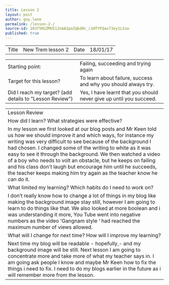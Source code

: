 ```yaml
---
title: Lesson 2 
layout: post
author: guy.lane
permalink: /lesson-2-/
source-id: 10JF5RGZMU512nmA2poZqkd0c_c1HTYFQax73ey1LSzw
published: true
---
```

<table>
  <tr>
    <td>Title</td>
    <td>New Trem lesson 2</td>
    <td>Date</td>
    <td>18/01/17</td>
  </tr>
</table>


<table>
  <tr>
    <td>Starting point:</td>
    <td>Failing, succeeding and trying again</td>
  </tr>
  <tr>
    <td>Target for this lesson?</td>
    <td>To learn about failure, success and why you should always try.</td>
  </tr>
  <tr>
    <td>Did I reach my target? 
(add details to "Lesson Review")</td>
    <td>Yes, I have learnt that you should never give up until you succeed.</td>
  </tr>
</table>


<table>
  <tr>
    <td>Lesson Review</td>
  </tr>
  <tr>
    <td>How did I learn? What strategies were effective? </td>
  </tr>
  <tr>
    <td>In my lesson we first looked at our blog posts and Mr Keen told us how we should improve it and which ways, for instance my writing was very difficult to see because of the background I had chosen. I changed some of the writing to white as it was easy to see it through the background.
We then watched a video of a boy who needs to volt an obstacle, but he keeps on failing and his class don't laugh but encourage him until he succeeds, the teacher keeps making him try again as the teacher know he can do it.</td>
  </tr>
  <tr>
    <td>What limited my learning? Which habits do I need to work on? </td>
  </tr>
  <tr>
    <td>I don’t really know how to change a lot of things in my blog like making the background image stay still, however I am going to learn to do things like that. We also looked at more boolean and i was understanding it more, You Tube went into negative numbers as the video 'Gangnam style ‘ had reached the maximum number of views allowed.</td>
  </tr>
  <tr>
    <td>What will I change for next time? How will I improve my learning?</td>
  </tr>
  <tr>
    <td>Next time my blog will be readable - hopefully,- and my background image will be still. 
Next lesson I am going to concentrate more and take more of what my teacher says in. I am going ask people I know and maybe Mr Keen how to fix the things i need to fix. 
I need to do my blogs earlier in the future as i will remember more from the lesson. </td>
  </tr>
</table>


